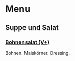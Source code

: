 # Menu

## Suppe und Salat

### [Bohnensalat (V+)](rezepte/salate/bohnensalate/bohnensalat.md)

Bohnen. Maiskörner. Dressing.
